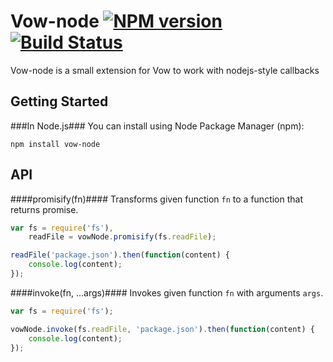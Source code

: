 Vow-node [![NPM version](https://badge.fury.io/js/vow-fs.png)](http://badge.fury.io/js/vow-fs) [![Build Status](https://secure.travis-ci.org/dfilatov/vow-node.png)](http://travis-ci.org/dfilatov/vow-node)
=========
Vow-node is a small extension for Vow to work with nodejs-style callbacks

Getting Started
---------------
###In Node.js###
You can install using Node Package Manager (npm):

    npm install vow-node

API
---

####promisify(fn)####
Transforms given function `fn` to a function that returns promise.
````javascript
var fs = require('fs'),
    readFile = vowNode.promisify(fs.readFile);

readFile('package.json').then(function(content) {
    console.log(content);
});

````

####invoke(fn, ...args)####
Invokes given function `fn` with arguments `args`.
````javascript
var fs = require('fs');

vowNode.invoke(fs.readFile, 'package.json').then(function(content) {
    console.log(content);
});

````
